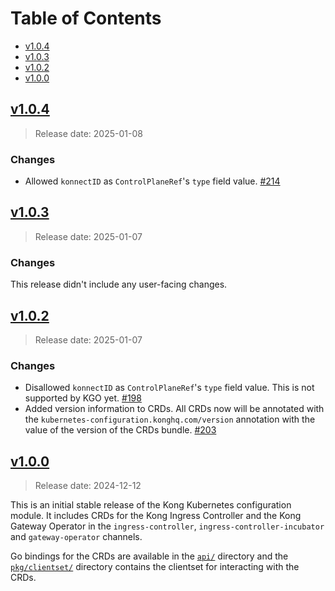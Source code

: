# Table of Contents

<!---
Adding a new version? You'll need three changes:
* Add the ToC link, like "[v1.2.3](#v123)".
* Add the section header, like "## [v1.2.3]".
* Add the diff link, like "[v2.7.0]: https://github.com/kong/kubernetes-ingress-controller/compare/v1.2.2...v1.2.3".
--->
- [v1.0.4](#v104)
- [v1.0.3](#v103)
- [v1.0.2](#v102)
- [v1.0.0](#v100)

## [v1.0.4]

[v1.0.4]: https://github.com/Kong/kubernetes-configuration/compare/v1.0.3...v1.0.4

> Release date: 2025-01-08

### Changes

- Allowed `konnectID` as `ControlPlaneRef`'s `type` field value.
  [#214](https://github.com/Kong/kubernetes-configuration/pull/214)

## [v1.0.3]

[v1.0.3]: https://github.com/Kong/kubernetes-configuration/compare/v1.0.2...v1.0.3

> Release date: 2025-01-07

### Changes

This release didn't include any user-facing changes.

## [v1.0.2]

[v1.0.2]: https://github.com/Kong/kubernetes-configuration/compare/v1.0.0...v1.0.2

> Release date: 2025-01-07

### Changes

- Disallowed `konnectID` as `ControlPlaneRef`'s `type` field value. This is not
  supported by KGO yet.
  [#198](https://github.com/Kong/kubernetes-configuration/pull/198)
- Added version information to CRDs. All CRDs now will be annotated with the
  `kubernetes-configuration.konghq.com/version` annotation with the value of the
  version of the CRDs bundle.
  [#203](https://github.com/Kong/kubernetes-configuration/pull/203)

## [v1.0.0]

[v1.0.0]: https://github.com/kong/kubernetes-configuration/compare/ecf9b7bd62bfb92327a6ddd9aeaec9f73fc13a72...v1.0.0

> Release date: 2024-12-12

This is an initial stable release of the Kong Kubernetes configuration module.
It includes CRDs for the Kong Ingress Controller and the Kong Gateway Operator
in the `ingress-controller`, `ingress-controller-incubator` and `gateway-operator`
channels.

Go bindings for the CRDs are available in the [`api/`][api] directory and the
[`pkg/clientset/`][clientset] directory contains the clientset for interacting
with the CRDs.

[api]: ./api/
[clientset]: ./pkg/clientset/

